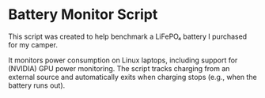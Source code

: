 # Battery Monitor Script
This script was created to help benchmark a LiFePO₄ battery I purchased for my camper.

It monitors power consumption on Linux laptops, including support for (NVIDIA) GPU power monitoring.
The script tracks charging from an external source and automatically exits when charging stops (e.g., when the battery runs out).

